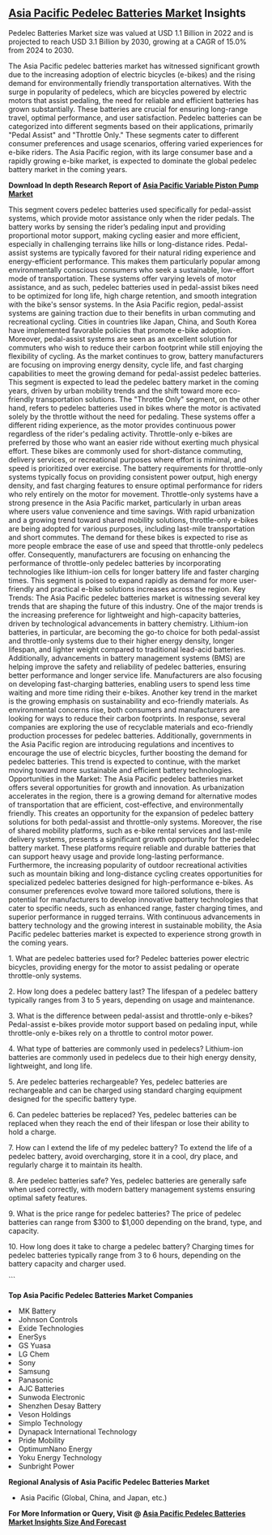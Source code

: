 <h2><a href="https://www.verifiedmarketreports.com/download-sample/?rid=374294&amp;utm_source=Github-Feb&amp;utm_medium=225" target="_blank">Asia Pacific Pedelec Batteries Market</a> Insights</h2><p>Pedelec Batteries Market size was valued at USD 1.1 Billion in 2022 and is projected to reach USD 3.1 Billion by 2030, growing at a CAGR of 15.0% from 2024 to 2030.</p><p><p>The Asia Pacific pedelec batteries market has witnessed significant growth due to the increasing adoption of electric bicycles (e-bikes) and the rising demand for environmentally friendly transportation alternatives. With the surge in popularity of pedelecs, which are bicycles powered by electric motors that assist pedaling, the need for reliable and efficient batteries has grown substantially. These batteries are crucial for ensuring long-range travel, optimal performance, and user satisfaction. Pedelec batteries can be categorized into different segments based on their applications, primarily "Pedal Assist" and "Throttle Only." These segments cater to different consumer preferences and usage scenarios, offering varied experiences for e-bike riders. The Asia Pacific region, with its large consumer base and a rapidly growing e-bike market, is expected to dominate the global pedelec battery market in the coming years. <p><strong>Download In depth Research Report of <a href="https://www.verifiedmarketreports.com/download-sample/?rid=236118&amp;utm_source=Pulse-Dec&amp;utm_medium=225" target="_blank">Asia Pacific Variable Piston Pump Market</a></strong></p> This segment covers pedelec batteries used specifically for pedal-assist systems, which provide motor assistance only when the rider pedals. The battery works by sensing the rider’s pedaling input and providing proportional motor support, making cycling easier and more efficient, especially in challenging terrains like hills or long-distance rides. Pedal-assist systems are typically favored for their natural riding experience and energy-efficient performance. This makes them particularly popular among environmentally conscious consumers who seek a sustainable, low-effort mode of transportation. These systems offer varying levels of motor assistance, and as such, pedelec batteries used in pedal-assist bikes need to be optimized for long life, high charge retention, and smooth integration with the bike's sensor systems. In the Asia Pacific region, pedal-assist systems are gaining traction due to their benefits in urban commuting and recreational cycling. Cities in countries like Japan, China, and South Korea have implemented favorable policies that promote e-bike adoption. Moreover, pedal-assist systems are seen as an excellent solution for commuters who wish to reduce their carbon footprint while still enjoying the flexibility of cycling. As the market continues to grow, battery manufacturers are focusing on improving energy density, cycle life, and fast charging capabilities to meet the growing demand for pedal-assist pedelec batteries. This segment is expected to lead the pedelec battery market in the coming years, driven by urban mobility trends and the shift toward more eco-friendly transportation solutions. The "Throttle Only" segment, on the other hand, refers to pedelec batteries used in bikes where the motor is activated solely by the throttle without the need for pedaling. These systems offer a different riding experience, as the motor provides continuous power regardless of the rider's pedaling activity. Throttle-only e-bikes are preferred by those who want an easier ride without exerting much physical effort. These bikes are commonly used for short-distance commuting, delivery services, or recreational purposes where effort is minimal, and speed is prioritized over exercise. The battery requirements for throttle-only systems typically focus on providing consistent power output, high energy density, and fast charging features to ensure optimal performance for riders who rely entirely on the motor for movement. Throttle-only systems have a strong presence in the Asia Pacific market, particularly in urban areas where users value convenience and time savings. With rapid urbanization and a growing trend toward shared mobility solutions, throttle-only e-bikes are being adopted for various purposes, including last-mile transportation and short commutes. The demand for these bikes is expected to rise as more people embrace the ease of use and speed that throttle-only pedelecs offer. Consequently, manufacturers are focusing on enhancing the performance of throttle-only pedelec batteries by incorporating technologies like lithium-ion cells for longer battery life and faster charging times. This segment is poised to expand rapidly as demand for more user-friendly and practical e-bike solutions increases across the region. Key Trends: The Asia Pacific pedelec batteries market is witnessing several key trends that are shaping the future of this industry. One of the major trends is the increasing preference for lightweight and high-capacity batteries, driven by technological advancements in battery chemistry. Lithium-ion batteries, in particular, are becoming the go-to choice for both pedal-assist and throttle-only systems due to their higher energy density, longer lifespan, and lighter weight compared to traditional lead-acid batteries. Additionally, advancements in battery management systems (BMS) are helping improve the safety and reliability of pedelec batteries, ensuring better performance and longer service life. Manufacturers are also focusing on developing fast-charging batteries, enabling users to spend less time waiting and more time riding their e-bikes. Another key trend in the market is the growing emphasis on sustainability and eco-friendly materials. As environmental concerns rise, both consumers and manufacturers are looking for ways to reduce their carbon footprints. In response, several companies are exploring the use of recyclable materials and eco-friendly production processes for pedelec batteries. Additionally, governments in the Asia Pacific region are introducing regulations and incentives to encourage the use of electric bicycles, further boosting the demand for pedelec batteries. This trend is expected to continue, with the market moving toward more sustainable and efficient battery technologies. Opportunities in the Market: The Asia Pacific pedelec batteries market offers several opportunities for growth and innovation. As urbanization accelerates in the region, there is a growing demand for alternative modes of transportation that are efficient, cost-effective, and environmentally friendly. This creates an opportunity for the expansion of pedelec battery solutions for both pedal-assist and throttle-only systems. Moreover, the rise of shared mobility platforms, such as e-bike rental services and last-mile delivery systems, presents a significant growth opportunity for the pedelec battery market. These platforms require reliable and durable batteries that can support heavy usage and provide long-lasting performance. Furthermore, the increasing popularity of outdoor recreational activities such as mountain biking and long-distance cycling creates opportunities for specialized pedelec batteries designed for high-performance e-bikes. As consumer preferences evolve toward more tailored solutions, there is potential for manufacturers to develop innovative battery technologies that cater to specific needs, such as enhanced range, faster charging times, and superior performance in rugged terrains. With continuous advancements in battery technology and the growing interest in sustainable mobility, the Asia Pacific pedelec batteries market is expected to experience strong growth in the coming years. <p>1. What are pedelec batteries used for? Pedelec batteries power electric bicycles, providing energy for the motor to assist pedaling or operate throttle-only systems.</p> <p>2. How long does a pedelec battery last? The lifespan of a pedelec battery typically ranges from 3 to 5 years, depending on usage and maintenance.</p> <p>3. What is the difference between pedal-assist and throttle-only e-bikes? Pedal-assist e-bikes provide motor support based on pedaling input, while throttle-only e-bikes rely on a throttle to control motor power.</p> <p>4. What type of batteries are commonly used in pedelecs? Lithium-ion batteries are commonly used in pedelecs due to their high energy density, lightweight, and long life.</p> <p>5. Are pedelec batteries rechargeable? Yes, pedelec batteries are rechargeable and can be charged using standard charging equipment designed for the specific battery type.</p> <p>6. Can pedelec batteries be replaced? Yes, pedelec batteries can be replaced when they reach the end of their lifespan or lose their ability to hold a charge.</p> <p>7. How can I extend the life of my pedelec battery? To extend the life of a pedelec battery, avoid overcharging, store it in a cool, dry place, and regularly charge it to maintain its health.</p> <p>8. Are pedelec batteries safe? Yes, pedelec batteries are generally safe when used correctly, with modern battery management systems ensuring optimal safety features.</p> <p>9. What is the price range for pedelec batteries? The price of pedelec batteries can range from $300 to $1,000 depending on the brand, type, and capacity.</p> <p>10. How long does it take to charge a pedelec battery? Charging times for pedelec batteries typically range from 3 to 6 hours, depending on the battery capacity and charger used.</p> ```</p><p><strong>Top Asia Pacific Pedelec Batteries Market Companies</strong></p><div data-test-id=""><p><li>MK Battery</li><li> Johnson Controls</li><li> Exide Technologies</li><li> EnerSys</li><li> GS Yuasa</li><li> LG Chem</li><li> Sony</li><li> Samsung</li><li> Panasonic</li><li> AJC Batteries</li><li> Sunwoda Electronic</li><li> Shenzhen Desay Battery</li><li> Veson Holdings</li><li> Simplo Technology</li><li> Dynapack International Technology</li><li> Pride Mobility</li><li> OptimumNano Energy</li><li> Yoku Energy Technology</li><li> Sunbright Power</li></p><div><strong>Regional Analysis of&nbsp;Asia Pacific Pedelec Batteries Market</strong></div><ul><li dir="ltr"><p dir="ltr">Asia Pacific (Global, China, and Japan, etc.)</p></li></ul><p><strong>For More Information or Query, Visit @&nbsp;</strong><strong><a href="https://www.verifiedmarketreports.com/product/pedelec-batteries-market/?utm_source=Github-Feb&amp;utm_medium=225" target="_blank">Asia Pacific Pedelec Batteries Market Insights Size And Forecast</a></strong></p></div><h2>&nbsp;</h2><div data-test-id="">&nbsp;</div>
